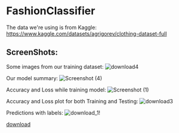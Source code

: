 # FashionClassifier


The data we're using is from Kaggle: https://www.kaggle.com/datasets/agrigorev/clothing-dataset-full

## ScreenShots:
Some images from our training dataset:
![download4](https://user-images.githubusercontent.com/80912129/184539634-c19d680c-ef07-49b0-8268-9567cd523e4c.png)

Our model summary:
![Screenshot (4)](https://user-images.githubusercontent.com/80912129/184539492-6bdd58aa-5e91-4fc9-9d20-a716c622be04.png)

Accuracy and Loss while training model:
![Screenshot (1)](https://user-images.githubusercontent.com/80912129/184539522-06cd94e2-3768-4005-acc2-fcc3399fd99c.png)

Accuracy and Loss plot for both Training and Testing:
![download3](https://user-images.githubusercontent.com/80912129/184539221-1bb76913-a2a3-438e-8162-59977e94258b.png)

Predictions with labels:
![download_1](https://user-images.githubusercontent.com/80912129/184539223-2b9683c9-4624-4d09-b8fb-4ff9acc520d4.png)!

[download](https://user-images.githubusercontent.com/80912129/184539224-95d54050-52c5-4db2-ac29-628f8fc598b8.png)
